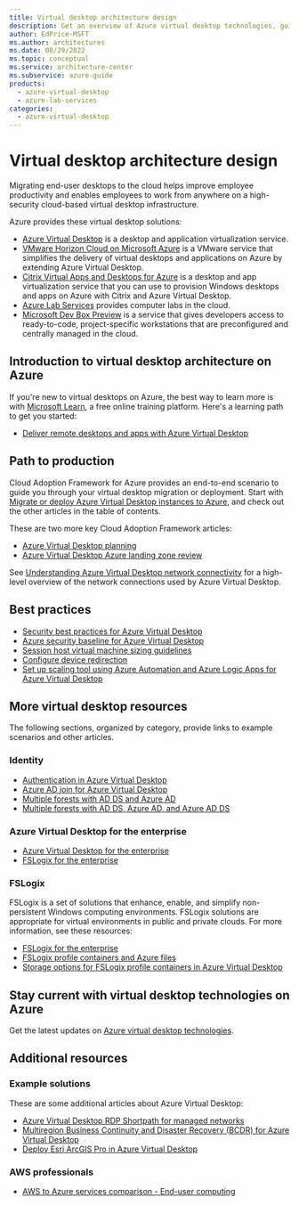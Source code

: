 ```yaml
---
title: Virtual desktop architecture design
description: Get an overview of Azure virtual desktop technologies, guidance offerings, solution ideas, and reference architectures. 
author: EdPrice-MSFT
ms.author: architectures
ms.date: 08/29/2022
ms.topic: conceptual
ms.service: architecture-center
ms.subservice: azure-guide
products:
  - azure-virtual-desktop
  - azure-lab-services
categories:
  - azure-virtual-desktop
---
```


# Virtual desktop architecture design

Migrating end-user desktops to the cloud helps improve employee productivity and enables employees to work from anywhere on a high-security cloud-based virtual desktop infrastructure.

Azure provides these virtual desktop solutions:

- [Azure Virtual Desktop](https://azure.microsoft.com/services/virtual-desktop) is a desktop and application virtualization service.
- [VMware Horizon Cloud on Microsoft Azure](https://azure.microsoft.com/services/virtual-desktop/vmware-horizon-cloud) is a VMware service that simplifies the delivery of virtual desktops and applications on Azure by extending Azure Virtual Desktop.
- [Citrix Virtual Apps and Desktops for Azure](https://azure.microsoft.com/services/virtual-desktop/citrix-virtual-apps-desktops-for-azure) is a desktop and app virtualization service that you can use to provision Windows desktops and apps on Azure with Citrix and Azure Virtual Desktop.
- [Azure Lab Services](https://azure.microsoft.com/services/lab-services) provides computer labs in the cloud.
- [Microsoft Dev Box Preview](https://azure.microsoft.com/services/dev-box) is a service that gives developers access to ready-to-code, project-specific workstations that are preconfigured and centrally managed in the cloud.

## Introduction to virtual desktop architecture on Azure

If you're new to virtual desktops on Azure, the best way to learn more is with [Microsoft Learn](/learn/?WT.mc_id=learnaka), a free online training platform. 
Here's a learning path to get you started:

- [Deliver remote desktops and apps with Azure Virtual Desktop](/learn/paths/m365-wvd)

## Path to production

Cloud Adoption Framework for Azure provides an end-to-end scenario to guide you through your virtual desktop migration or deployment. Start with 
[Migrate or deploy Azure Virtual Desktop instances to Azure](/azure/cloud-adoption-framework/scenarios/wvd), and check out the other articles in the table of contents.

These are two more key Cloud Adoption Framework articles:

- [Azure Virtual Desktop planning](/azure/cloud-adoption-framework/scenarios/wvd/plan)
- [Azure Virtual Desktop Azure landing zone review](/azure/cloud-adoption-framework/scenarios/wvd/ready)

See [Understanding Azure Virtual Desktop network connectivity](/azure/virtual-desktop/network-connectivity?toc=https%3A%2F%2Fdocs.microsoft.com%2Fazure%2Farchitecture%2Ftoc.json&bc=https%3A%2F%2Fdocs.microsoft.com%2Fazure%2Farchitecture%2Fbread%2Ftoc.json) for a high-level overview of the network connections used by Azure Virtual Desktop.

## Best practices

- [Security best practices for Azure Virtual Desktop](/azure/virtual-desktop/security-guide)
- [Azure security baseline for Azure Virtual Desktop](/security/benchmark/azure/baselines/virtual-desktop-security-baseline)
- [Session host virtual machine sizing guidelines](/windows-server/remote/remote-desktop-services/virtual-machine-recs)
- [Configure device redirection](/azure/virtual-desktop/configure-device-redirections)
- [Set up scaling tool using Azure Automation and Azure Logic Apps for Azure Virtual Desktop](/azure/virtual-desktop/set-up-scaling-script)

## More virtual desktop resources

The following sections, organized by category, provide links to example scenarios and other articles.

### Identity

- [Authentication in Azure Virtual Desktop](/azure/virtual-desktop/authentication?toc=https%3A%2F%2Fdocs.microsoft.com%2Fazure%2Farchitecture%2Ftoc.json&bc=https%3A%2F%2Fdocs.microsoft.com%2Fazure%2Farchitecture%2Fbread%2Ftoc.json) 
- [Azure AD join for Azure Virtual Desktop](/azure/architecture/example-scenario/wvd/azure-virtual-desktop-azure-active-directory-join)
- [Multiple forests with AD DS and Azure AD](../../example-scenario/wvd/multi-forest-azure-managed.yml)
- [Multiple forests with AD DS, Azure AD, and Azure AD DS](../../example-scenario/wvd/multi-forest-azure-managed.yml)

### Azure Virtual Desktop for the enterprise

- [Azure Virtual Desktop for the enterprise](../../example-scenario/wvd/windows-virtual-desktop.yml)
- [FSLogix for the enterprise](../../example-scenario/wvd/windows-virtual-desktop-fslogix.yml)

### FSLogix 

FSLogix is a set of solutions that enhance, enable, and simplify non-persistent Windows computing environments. FSLogix solutions are appropriate for virtual environments in public and private clouds. For more information, see these resources:

- [FSLogix for the enterprise](../../example-scenario/wvd/windows-virtual-desktop-fslogix.yml)
- [FSLogix profile containers and Azure files](/azure/virtual-desktop/fslogix-containers-azure-files?toc=https%3A%2F%2Fdocs.microsoft.com%%2Fazure%2Farchitecture%2Ftoc.json&bc=https%3A%2F%2Fdocs.microsoft.com%2Fazure%2Farchitecture%2Fbread%2Ftoc.json)
- [Storage options for FSLogix profile containers in Azure Virtual Desktop](/azure/virtual-desktop/store-fslogix-profile?toc=https%3A%2F%2Fdocs.microsoft.com%2Fazure%2Farchitecture%2Ftoc.json&bc=https%3A%2F%2Fdocs.microsoft.com%2Fazure%2Farchitecture%2Fbread%2Ftoc.json)

## Stay current with virtual desktop technologies on Azure

Get the latest updates on [Azure virtual desktop technologies](https://azure.microsoft.com/updates/?category=windows-virtual-desktop).

## Additional resources

### Example solutions

These are some additional articles about Azure Virtual Desktop:

- [Azure Virtual Desktop RDP Shortpath for managed networks](/azure/virtual-desktop/shortpath?toc=https%3A%2F%2Fdocs.microsoft.com%2Fazure%2Farchitecture%2Ftoc.json&bc=https%3A%2F%2Fdocs.microsoft.com%2Fazure%2Farchitecture%2Fbread%2Ftoc.json)
- [Multiregion Business Continuity and Disaster Recovery (BCDR) for Azure Virtual Desktop](../../example-scenario/wvd/azure-virtual-desktop-multi-region-bcdr.yml)
- [Deploy Esri ArcGIS Pro in Azure Virtual Desktop](../../example-scenario/data/esri-arcgis-azure-virtual-desktop.yml)

### AWS professionals

- [AWS to Azure services comparison - End-user computing](../../aws-professional/services.md#end-user-computing)